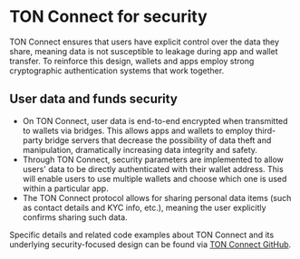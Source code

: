 # TON Connect for security

TON Connect ensures that users have explicit control over the data they share, meaning data is not susceptible to leakage during app and wallet transfer. To reinforce this design, wallets and apps employ strong cryptographic authentication systems that work together.

## User data and funds security

- On TON Connect, user data is end-to-end encrypted when transmitted to wallets via bridges. This allows apps and wallets to employ third-party bridge servers that decrease the possibility of data theft and manipulation, dramatically increasing data integrity and safety.
- Through TON Connect, security parameters are implemented to allow users' data to be directly authenticated with their wallet address. This will enable users to use multiple wallets and choose which one is used within a particular app.
- The TON Connect protocol allows for sharing personal data items (such as contact details and KYC info, etc.), meaning the user explicitly confirms sharing such data.

Specific details and related code examples about TON Connect and its underlying security-focused design can be found via [TON Connect GitHub](https://github.com/ton-connect/).
